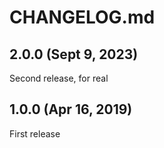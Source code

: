 # CHANGELOG.md

## 2.0.0 (Sept 9, 2023)
Second release, for real

## 1.0.0 (Apr 16, 2019)
First release
